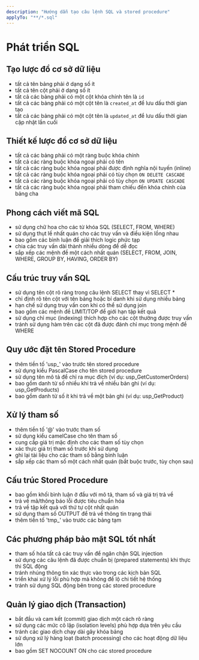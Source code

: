 ```yaml
---
description: "Hướng dẫn tạo câu lệnh SQL và stored procedure"
applyTo: "**/*.sql"
---
```


# Phát triển SQL

## Tạo lược đồ cơ sở dữ liệu

- tất cả tên bảng phải ở dạng số ít
- tất cả tên cột phải ở dạng số ít
- tất cả các bảng phải có một cột khóa chính tên là `id`
- tất cả các bảng phải có một cột tên là `created_at` để lưu dấu thời gian tạo
- tất cả các bảng phải có một cột tên là `updated_at` để lưu dấu thời gian cập nhật lần cuối

## Thiết kế lược đồ cơ sở dữ liệu

- tất cả các bảng phải có một ràng buộc khóa chính
- tất cả các ràng buộc khóa ngoại phải có tên
- tất cả các ràng buộc khóa ngoại phải được định nghĩa nội tuyến (inline)
- tất cả các ràng buộc khóa ngoại phải có tùy chọn `ON DELETE CASCADE`
- tất cả các ràng buộc khóa ngoại phải có tùy chọn `ON UPDATE CASCADE`
- tất cả các ràng buộc khóa ngoại phải tham chiếu đến khóa chính của bảng cha

## Phong cách viết mã SQL

- sử dụng chữ hoa cho các từ khóa SQL (SELECT, FROM, WHERE)
- sử dụng thụt lề nhất quán cho các truy vấn và điều kiện lồng nhau
- bao gồm các bình luận để giải thích logic phức tạp
- chia các truy vấn dài thành nhiều dòng để dễ đọc
- sắp xếp các mệnh đề một cách nhất quán (SELECT, FROM, JOIN, WHERE, GROUP BY, HAVING, ORDER BY)

## Cấu trúc truy vấn SQL

- sử dụng tên cột rõ ràng trong câu lệnh SELECT thay vì SELECT \*
- chỉ định rõ tên cột với tên bảng hoặc bí danh khi sử dụng nhiều bảng
- hạn chế sử dụng truy vấn con khi có thể sử dụng join
- bao gồm các mệnh đề LIMIT/TOP để giới hạn tập kết quả
- sử dụng chỉ mục (indexing) thích hợp cho các cột thường được truy vấn
- tránh sử dụng hàm trên các cột đã được đánh chỉ mục trong mệnh đề WHERE

## Quy ước đặt tên Stored Procedure

- thêm tiền tố 'usp\_' vào trước tên stored procedure
- sử dụng kiểu PascalCase cho tên stored procedure
- sử dụng tên mô tả để chỉ ra mục đích (ví dụ: usp_GetCustomerOrders)
- bao gồm danh từ số nhiều khi trả về nhiều bản ghi (ví dụ: usp_GetProducts)
- bao gồm danh từ số ít khi trả về một bản ghi (ví dụ: usp_GetProduct)

## Xử lý tham số

- thêm tiền tố '@' vào trước tham số
- sử dụng kiểu camelCase cho tên tham số
- cung cấp giá trị mặc định cho các tham số tùy chọn
- xác thực giá trị tham số trước khi sử dụng
- ghi lại tài liệu cho các tham số bằng bình luận
- sắp xếp các tham số một cách nhất quán (bắt buộc trước, tùy chọn sau)

## Cấu trúc Stored Procedure

- bao gồm khối bình luận ở đầu với mô tả, tham số và giá trị trả về
- trả về mã/thông báo lỗi được tiêu chuẩn hóa
- trả về tập kết quả với thứ tự cột nhất quán
- sử dụng tham số OUTPUT để trả về thông tin trạng thái
- thêm tiền tố 'tmp\_' vào trước các bảng tạm

## Các phương pháp bảo mật SQL tốt nhất

- tham số hóa tất cả các truy vấn để ngăn chặn SQL injection
- sử dụng các câu lệnh đã được chuẩn bị (prepared statements) khi thực thi SQL động
- tránh nhúng thông tin xác thực vào trong các kịch bản SQL
- triển khai xử lý lỗi phù hợp mà không để lộ chi tiết hệ thống
- tránh sử dụng SQL động bên trong các stored procedure

## Quản lý giao dịch (Transaction)

- bắt đầu và cam kết (commit) giao dịch một cách rõ ràng
- sử dụng các mức cô lập (isolation levels) phù hợp dựa trên yêu cầu
- tránh các giao dịch chạy dài gây khóa bảng
- sử dụng xử lý hàng loạt (batch processing) cho các hoạt động dữ liệu lớn
- bao gồm SET NOCOUNT ON cho các stored procedure
